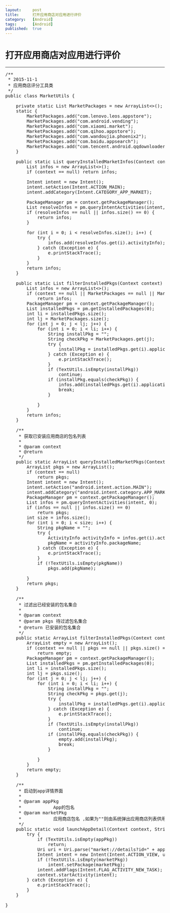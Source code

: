 ```yaml
---
layout:		post
title:		打开应用商店对应用进行评价
category:	[Android]
tags:		[Android]
published:	true
---
```

# 打开应用商店对应用进行评价
---

<pre>
/**
 * 2015-11-1
 * 应用商店评分工具类
 */
public class MarketUtils {

    private static List<String> MarketPackages = new ArrayList<>();
    static {
        MarketPackages.add("com.lenovo.leos.appstore");
        MarketPackages.add("com.android.vending");
        MarketPackages.add("com.xiaomi.market");
        MarketPackages.add("com.qihoo.appstore");
        MarketPackages.add("com.wandoujia.phoenix2");
        MarketPackages.add("com.baidu.appsearch");
        MarketPackages.add("com.tencent.android.qqdownloader");
    }

    public static List<ActivityInfo> queryInstalledMarketInfos(Context context) {
        List<ActivityInfo> infos = new ArrayList<>();
        if (context == null) return infos;

        Intent intent = new Intent();
        intent.setAction(Intent.ACTION_MAIN);
        intent.addCategory(Intent.CATEGORY_APP_MARKET);

        PackageManager pm = context.getPackageManager();
        List<ResolveInfo> resolveInfos = pm.queryIntentActivities(intent, 0);
        if (resolveInfos == null || infos.size() == 0) {
            return infos;
        }

        for (int i = 0; i < resolveInfos.size(); i++) {
            try {
                infos.add(resolveInfos.get(i).activityInfo);
            } catch (Exception e) {
                e.printStackTrace();
            }
        }
        return infos;
    }

    public static List<ApplicationInfo> filterInstalledPkgs(Context context) {
        List<ApplicationInfo> infos = new ArrayList<>();
        if (context == null || MarketPackages == null || MarketPackages.size() == 0)
            return infos;
        PackageManager pm = context.getPackageManager();
        List<PackageInfo> installedPkgs = pm.getInstalledPackages(0);
        int li = installedPkgs.size();
        int lj = MarketPackages.size();
        for (int j = 0; j < lj; j++) {
            for (int i = 0; i < li; i++) {
                String installPkg = "";
                String checkPkg = MarketPackages.get(j);
                try {
                    installPkg = installedPkgs.get(i).applicationInfo.packageName;
                } catch (Exception e) {
                    e.printStackTrace();
                }
                if (TextUtils.isEmpty(installPkg))
                    continue;
                if (installPkg.equals(checkPkg)) {
                    infos.add(installedPkgs.get(i).applicationInfo);
                    break;
                }

            }
        }
        return infos;
    }

    /**
     * 获取已安装应用商店的包名列表
     *
     * @param context
     * @return
     */
    public static ArrayList<String> queryInstalledMarketPkgs(Context context) {
        ArrayList<String> pkgs = new ArrayList<String>();
        if (context == null)
            return pkgs;
        Intent intent = new Intent();
        intent.setAction("android.intent.action.MAIN");
        intent.addCategory("android.intent.category.APP_MARKET");
        PackageManager pm = context.getPackageManager();
        List<ResolveInfo> infos = pm.queryIntentActivities(intent, 0);
        if (infos == null || infos.size() == 0)
            return pkgs;
        int size = infos.size();
        for (int i = 0; i < size; i++) {
            String pkgName = "";
            try {
                ActivityInfo activityInfo = infos.get(i).activityInfo;
                pkgName = activityInfo.packageName;
            } catch (Exception e) {
                e.printStackTrace();
            }
            if (!TextUtils.isEmpty(pkgName))
                pkgs.add(pkgName);

        }
        return pkgs;
    }

    /**
     * 过滤出已经安装的包名集合
     *
     * @param context
     * @param pkgs 待过滤包名集合
     * @return 已安装的包名集合
     */
    public static ArrayList<String> filterInstalledPkgs(Context context, ArrayList<String> pkgs) {
        ArrayList<String> empty = new ArrayList<String>();
        if (context == null || pkgs == null || pkgs.size() == 0)
            return empty;
        PackageManager pm = context.getPackageManager();
        List<PackageInfo> installedPkgs = pm.getInstalledPackages(0);
        int li = installedPkgs.size();
        int lj = pkgs.size();
        for (int j = 0; j < lj; j++) {
            for (int i = 0; i < li; i++) {
                String installPkg = "";
                String checkPkg = pkgs.get(j);
                try {
                    installPkg = installedPkgs.get(i).applicationInfo.packageName;
                } catch (Exception e) {
                    e.printStackTrace();
                }
                if (TextUtils.isEmpty(installPkg))
                    continue;
                if (installPkg.equals(checkPkg)) {
                    empty.add(installPkg);
                    break;
                }

            }
        }
        return empty;
    }

    /**
     * 启动到app详情界面
     *
     * @param appPkg
     *            App的包名
     * @param marketPkg
     *            应用商店包名 ,如果为""则由系统弹出应用商店列表供用户选择,否则调转到目标市场的应用详情界面，某些应用商店可能会失败
     */
    public static void launchAppDetail(Context context, String appPkg, String marketPkg) {
        try {
            if (TextUtils.isEmpty(appPkg))
                return;
            Uri uri = Uri.parse("market://details?id=" + appPkg);
            Intent intent = new Intent(Intent.ACTION_VIEW, uri);
            if (!TextUtils.isEmpty(marketPkg))
                intent.setPackage(marketPkg);
            intent.addFlags(Intent.FLAG_ACTIVITY_NEW_TASK);
            context.startActivity(intent);
        } catch (Exception e) {
            e.printStackTrace();
        }
    }

}

</pre>